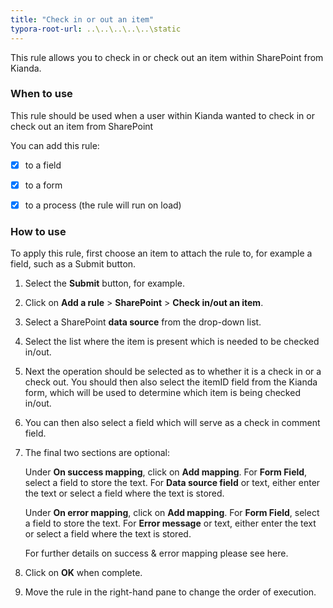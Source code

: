```yaml
---
title: "Check in or out an item"
typora-root-url: ..\..\..\..\..\static
---
```


This rule allows you to check in or check out an item within SharePoint from Kianda.

 

### When to use

This rule should be used when a user within Kianda wanted to check in or check out an item from SharePoint

You can add this rule:

- [x] to a field
- [x] to a form 
- [x] to a process (the rule will run on load)

 

### How to use

To apply this rule, first choose an item to attach the rule to, for example a field, such as a Submit button. 

1. Select the **Submit** button, for example.

2. Click on **Add a rule** > **SharePoint** > **Check in/out an item**.

3. Select a SharePoint **data source** from the drop-down list.  

4. Select the list where the item is present which is needed to be checked in/out.

5. Next the operation should be selected as to whether it is a check in or a check out.  You should then also select the itemID field from the Kianda form, which will be used to determine which item is being checked in/out. 

6. You can then also select a field which will serve as a check in comment field. 

7. The final two sections are optional:

   Under **On success mapping**, click on **Add mapping**. 
   	For **Form Field**, select a field to store the text. 
   	For **Data source field** or text, either enter the text or 
   		select a field where the text is stored.

   Under **On error mapping**, click on **Add mapping**. 
   	For **Form Field**, select a field to store the text. 
   	For **Error message** or text, either enter the text or 
   		select a field where the text is stored.

   For further details on success & error mapping please see here.

8. Click on **OK** when complete.

9. Move the rule in the right-hand pane to change the order of execution.
